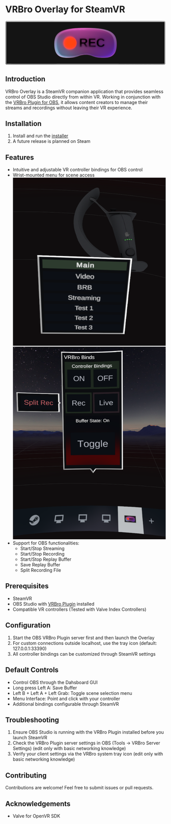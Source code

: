 # VRBro Overlay for SteamVR
![VRBro Banner](Assets/Resources/VRBro_banner.png)

## Introduction
VRBro Overlay is a SteamVR companion application that provides seamless control of OBS Studio directly from within VR. Working in conjunction with the [VRBro Plugin for OBS](https://github.com/99oblivius/VRBro-plugin), it allows content creators to manage their streams and recordings without leaving their VR experience.

## Installation
1. Install and run the [installer](https://github.com/99oblivius/VRBro-Overlay/releases/tag/1.0.0)  
2. A future release is planned on Steam

## Features
- Intuitive and adjustable VR controller bindings for OBS control
- Wrist-mounted menu for scene access  
![VRBroMenu Example](Assets/Resources/VRBroMenu-example.png)
![VRBroDash Example](Assets/Resources/VRBroDash-example.png)
- Support for OBS functionalities:
  - Start/Stop Streaming
  - Start/Stop Recording
  - Start/Stop Replay Buffer
  - Save Replay Buffer
  - Split Recording File

## Prerequisites
- SteamVR
- OBS Studio with [VRBro Plugin](https://github.com/99oblivius/VRBro-plugin) installed
- Compatible VR controllers (Tested with Valve Index Controllers)

## Configuration
1. Start the OBS VRBro Plugin server first and then launch the Overlay
2. For custom connections outside localhost, use the tray icon (default: 127.0.0.1:33390)
3. All controller bindings can be customized through SteamVR settings

## Default Controls
- Control OBS through the Dahsboard GUI
- Long press Left A: Save Buffer
- Left B + Left A + Left Grab: Toggle scene selection menu
- Menu Interface: Point and click with your controller
- Additional bindings configurable through SteamVR

## Troubleshooting
1. Ensure OBS Studio is running with the VRBro Plugin installed before you launch SteamVR
2. Check the VRBro Plugin server settings in OBS (Tools -> VRBro Server Settings) (edit only with basic networking knowledge)
3. Verify your client settings via the VRBro system tray icon (edit only with basic networking knowledge)

## Contributing
Contributions are welcome! Feel free to submit issues or pull requests.

## Acknowledgements
- Valve for OpenVR SDK
